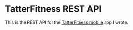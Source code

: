 # TatterFitness REST API
This is the REST API for the [TatterFitness mobile](https://github.com/ChristopherPope/tatter-fitness-mobile/blob/main/readme.md) app I wrote.